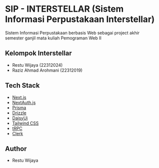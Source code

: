 # SIP - INTERSTELLAR (Sistem Informasi Perpustakaan Interstellar)

Sistem Informasi Perpustakaan berbasis Web sebagai project akhir semester ganjil mata kuliah Pemograman Web II

## Kelompok Interstellar

- Restu Wijaya (22312024)
- Raziz Ahmad Arohmani (22312019)

## Tech Stack

- [Next.js](https://nextjs.org)
- [NextAuth.js](https://next-auth.js.org)
- [Prisma](https://prisma.io)
- [Drizzle](https://orm.drizzle.team)
- [DaisyUi](https://daisyui.com/)
- [Tailwind CSS](https://tailwindcss.com)
- [tRPC](https://trpc.io)
- [Clerk](https://dashboard.clerk.com/)

## Author

- Restu Wijaya
